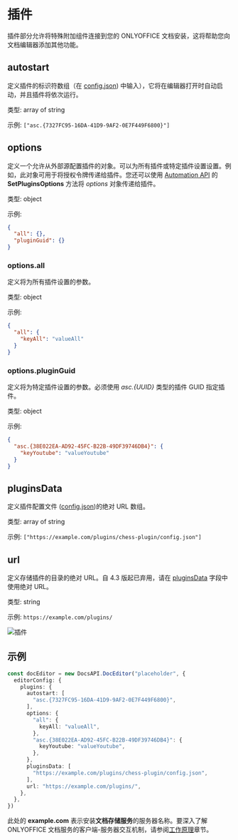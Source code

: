 ﻿# 插件

插件部分允许将特殊附加组件连接到您的 ONLYOFFICE 文档安装，这将帮助您向文档编辑器添加其他功能。

## autostart

定义插件的标识符数组（在 [config.json](../../../../plugin-and-macros/structure/manifest/manifest.md#guid)) 中输入），它将在编辑器打开时自动启动，并且插件将依次运行。

类型: array of string

示例: `["asc.{7327FC95-16DA-41D9-9AF2-0E7F449F6800}"]`

## options

定义一个允许从外部源配置插件的对象。可以为所有插件或特定插件设置设置。例如，此对象可用于将授权令牌传递给插件。您还可以使用 [Automation API](../../automation-api.md) 的 **SetPluginsOptions** 方法将 *options* 对象传递给插件。

类型: object

示例:

``` json
{
  "all": {},
  "pluginGuid": {}
}
```

### options.all

定义将为所有插件设置的参数。

类型: object

示例:

``` json
{
  "all": {
    "keyAll": "valueAll"
  }
}
```

### options.pluginGuid

定义将为特定插件设置的参数。必须使用 *asc.\{UUID\}* 类型的插件 GUID 指定插件。

类型: object

示例:

``` json
{
  "asc.{38E022EA-AD92-45FC-B22B-49DF39746DB4}": {
    "keyYoutube": "valueYoutube"
  }
}
```

## pluginsData

定义插件配置文件 ([config.json](../../../../plugin-and-macros/structure/manifest/manifest.md))的绝对 URL 数组。

类型: array of string

示例: `["https://example.com/plugins/chess-plugin/config.json"]`

## url

定义存储插件的目录的绝对 URL。自 4.3 版起已弃用，请在 [pluginsData](#pluginsdata) 字段中使用绝对 URL。

类型: string

示例: `https://example.com/plugins/`

![插件](/assets/images/editor/plugins.png)

## 示例

``` ts
const docEditor = new DocsAPI.DocEditor("placeholder", {
  editorConfig: {
    plugins: {
      autostart: [
        "asc.{7327FC95-16DA-41D9-9AF2-0E7F449F6800}",
      ],
      options: {
        "all": {
          keyAll: "valueAll",
        },
        "asc.{38E022EA-AD92-45FC-B22B-49DF39746DB4}": {
          keyYoutube: "valueYoutube",
        },
      },
      pluginsData: [
        "https://example.com/plugins/chess-plugin/config.json",
      ],
      url: "https://example.com/plugins/",
    },
  },
})
```

此处的 **example.com** 表示安装**文档存储服务**的服务器名称。要深入了解ONLYOFFICE 文档服务的客户端-服务器交互机制，请参阅[工作原理](../../../get-started/how-it-works/how-it-works.md)章节。
